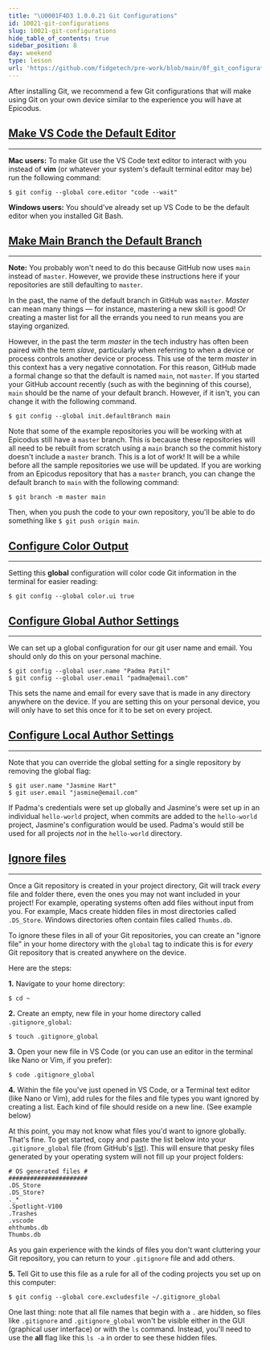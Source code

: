 ```yaml
---
title: "\U0001F4D3 1.0.0.21 Git Configurations"
id: 10021-git-configurations
slug: 10021-git-configurations
hide_table_of_contents: true
sidebar_position: 8
day: weekend
type: lesson
url: 'https://github.com/fidgetech/pre-work/blob/main/0f_git_configurations.md'
---
```


After installing Git, we recommend a few Git configurations that will make using Git on your own device similar to the experience you will have at Epicodus.

## [Make VS Code the Default Editor](#make-vs-code-the-default-editor)

---

**Mac users:** To make Git use the VS Code text editor to interact with you instead of **vim** (or whatever your system's default terminal editor may be) run the following command:

```
$ git config --global core.editor "code --wait"
```

**Windows users:** You should've already set up VS Code to be the default editor when you installed Git Bash.

## [Make Main Branch the Default Branch](#make-main-branch-the-default-branch)

---

**Note:** You probably won't need to do this because GitHub now uses `main` instead of `master`. However, we provide these instructions here if your repositories are still defaulting to `master`.

In the past, the name of the default branch in GitHub was `master`.  _Master_ can mean many things — for instance, mastering a new skill is good! Or creating a master list for all the errands you need to run means you are staying organized.

However, in the past the term _master_ in the tech industry has often been paired with the term _slave_, particularly when referring to when a device or process controls another device or process. This use of the term _master_ in this context has a very negative connotation. For this reason, GitHub made a formal change so that the default is named `main`, not `master`. If you started your GitHub account recently (such as with the beginning of this course), `main` should be the name of your default branch. However, if it isn't, you can change it with the following command.

```
$ git config --global init.defaultBranch main
```

Note that some of the example repositories you will be working with at Epicodus still have a `master` branch. This is because these repositories will all need to be rebuilt from scratch using a `main` branch so the commit history doesn't include a `master` branch. This is a lot of work! It will be a while before all the sample repositories we use will be updated. If you are working from an Epicodus repository that has a `master` branch, you can change the default branch to `main` with the following command:

```
$ git branch -m master main
```

Then, when you push the code to your own repository, you'll be able to do something like `$ git push origin main`.

## [Configure Color Output](#configure-color-output)

---

Setting this **global** configuration will color code Git information in the terminal for easier reading:

```shell
$ git config --global color.ui true
```

## [Configure Global Author Settings](#configure-global-author-settings)

---

We can set up a global configuration for our git user name and email. You should only do this on your personal machine.

```shell
$ git config --global user.name "Padma Patil"
$ git config --global user.email "padma@email.com"
```

This sets the name and email for every save that is made in any directory anywhere on the device. If you are setting this on your personal device, you will only have to set this once for it to be set on every project.

## [Configure Local Author Settings](#configure-local-author-settings)

---

Note that you can override the global setting for a single repository by removing the global flag:

```shell
$ git user.name "Jasmine Hart"
$ git user.email "jasmine@email.com"
```

If Padma's credentials were set up globally and Jasmine's were set up in an individual `hello-world` project, when commits are added to the `hello-world` project, Jasmine's configuration would be used. Padma's would still be used for all projects _not_ in the `hello-world` directory.

## [Ignore files](#ignore-files)

---

Once a Git repository is created in your project directory, Git will track _every_ file and folder there, even the ones you may not want included in your project! For example, operating systems often add files without input from you.  For example, Macs create hidden files in most directories called `.DS_Store`. Windows directories often contain files called `Thumbs.db`.

To ignore these files in all of your Git repositories, you can create an "ignore file" in your home directory with the `global` tag to indicate this is for _every_ Git repository that is created anywhere on the device.  

Here are the steps:

**1.**  Navigate to your home directory:

```shell
$ cd ~
```

**2.**  Create an empty, new file in your home directory called `.gitignore_global`:

```shell
$ touch .gitignore_global
```

**3.**  Open your new file in VS Code (or you can use an editor in the terminal like Nano or Vim, if you prefer):

```shell
$ code .gitignore_global
```

**4.**  Within the file you've just opened in VS Code, or a Terminal text editor (like Nano or Vim), add rules for the files and file types you want ignored by creating a list. Each kind of file should reside on a new line. (See example below)

At this point, you may not know what files you'd want to ignore globally. That's fine.  To get started, copy and paste the list below into your `.gitignore_global` file (from GitHub's [list](https://gist.github.com/octocat/9257657)). This will ensure that pesky files generated by your operating system will not fill up your project folders:

```shell
# OS generated files #
######################
.DS_Store
.DS_Store?
._*
.Spotlight-V100
.Trashes
.vscode
ehthumbs.db
Thumbs.db
```

As you gain experience with the kinds of files you don't want cluttering your Git repository, you can return to your `.gitignore` file and add others.

**5.**  Tell Git to use this file as a rule for all of the coding projects you set up on this computer:

```shell
$ git config --global core.excludesfile ~/.gitignore_global
```

One last thing: note that all file names that begin with a `.` are hidden, so files like `.gitignore` and `.gitignore_global` won't be visible either in the GUI (graphical user interface) or with the `ls` command. Instead, you'll need to use the **all** flag like this `ls -a` in order to see these hidden files.
